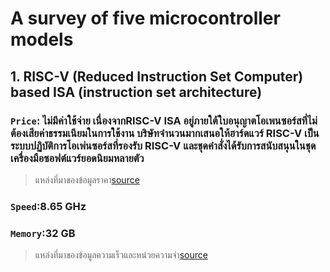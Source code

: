# __A survey of five microcontroller models__ 
## 1. RISC-V (Reduced Instruction Set Computer) based ISA (instruction set architecture)
### ```Price```: ไม่มีค่าใช้จ่าย เนื่องจากRISC-V ISA อยู่ภายใต้ใบอนุญาตโอเพนซอร์สที่ไม่ต้องเสียค่าธรรมเนียมในการใช้งาน บริษัทจำนวนมากเสนอให้ฮาร์ดแวร์ RISC-V เป็นระบบปฏิบัติการโอเพ่นซอร์สที่รองรับ RISC-V และชุดคำสั่งได้รับการสนับสนุนในชุดเครื่องมือซอฟต์แวร์ยอดนิยมหลายตัว

> แหล่งที่มาของข้อมูลราคา[source](https://riscv.org/about/faq/)
### ```Speed```:8.65 GHz
### ```Memory```:32 GB
> แหล่งที่มาของข้อมูลความเร็วและหน่วยความจำ[source](https://www.linuxadictos.com/th/xiangshan-el-procesador-risc-v-chino-que-supera-al-cortex-a75.html?_gl=1%2A2j6mpk%2A_ga%2AYW1wLTlzRjJkQlY2cVIzVlE0NDF3enhPOGUyb3pkWU9nWW1ESWZRNUVOT1ZZazU3cTZSOGduS012OW9GMDZrR2dqVXM)
